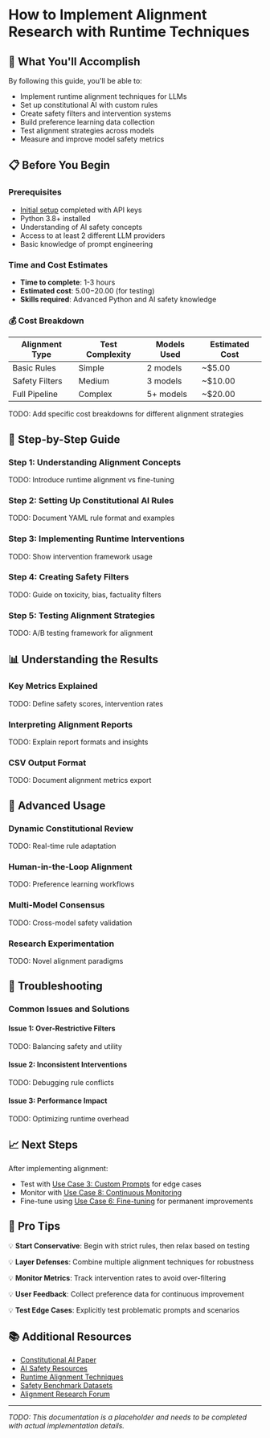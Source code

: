 # How to Implement Alignment Research with Runtime Techniques

## 🎯 What You'll Accomplish

By following this guide, you'll be able to:

- Implement runtime alignment techniques for LLMs
- Set up constitutional AI with custom rules
- Create safety filters and intervention systems
- Build preference learning data collection
- Test alignment strategies across models
- Measure and improve model safety metrics

## 📋 Before You Begin

### Prerequisites
- [Initial setup](SETUP.md) completed with API keys
- Python 3.8+ installed
- Understanding of AI safety concepts
- Access to at least 2 different LLM providers
- Basic knowledge of prompt engineering

### Time and Cost Estimates
- **Time to complete**: 1-3 hours
- **Estimated cost**: $5.00-$20.00 (for testing)
- **Skills required**: Advanced Python and AI safety knowledge

### 💰 Cost Breakdown

| Alignment Type | Test Complexity | Models Used | Estimated Cost |
|----------------|-----------------|-------------|----------------|
| Basic Rules | Simple | 2 models | ~$5.00 |
| Safety Filters | Medium | 3 models | ~$10.00 |
| Full Pipeline | Complex | 5+ models | ~$20.00 |

TODO: Add specific cost breakdowns for different alignment strategies

## 🚀 Step-by-Step Guide

### Step 1: Understanding Alignment Concepts
TODO: Introduce runtime alignment vs fine-tuning

### Step 2: Setting Up Constitutional AI Rules
TODO: Document YAML rule format and examples

### Step 3: Implementing Runtime Interventions
TODO: Show intervention framework usage

### Step 4: Creating Safety Filters
TODO: Guide on toxicity, bias, factuality filters

### Step 5: Testing Alignment Strategies
TODO: A/B testing framework for alignment

## 📊 Understanding the Results

### Key Metrics Explained
TODO: Define safety scores, intervention rates

### Interpreting Alignment Reports
TODO: Explain report formats and insights

### CSV Output Format
TODO: Document alignment metrics export

## 🎨 Advanced Usage

### Dynamic Constitutional Review
TODO: Real-time rule adaptation

### Human-in-the-Loop Alignment
TODO: Preference learning workflows

### Multi-Model Consensus
TODO: Cross-model safety validation

### Research Experimentation
TODO: Novel alignment paradigms

## 🐛 Troubleshooting

### Common Issues and Solutions

#### Issue 1: Over-Restrictive Filters
TODO: Balancing safety and utility

#### Issue 2: Inconsistent Interventions
TODO: Debugging rule conflicts

#### Issue 3: Performance Impact
TODO: Optimizing runtime overhead

## 📈 Next Steps

After implementing alignment:
- Test with [Use Case 3: Custom Prompts](USE_CASE_3_HOW_TO.md) for edge cases
- Monitor with [Use Case 8: Continuous Monitoring](USE_CASE_8_HOW_TO.md)
- Fine-tune using [Use Case 6: Fine-tuning](USE_CASE_6_HOW_TO.md) for permanent improvements

## 🎯 Pro Tips

💡 **Start Conservative**: Begin with strict rules, then relax based on testing

💡 **Layer Defenses**: Combine multiple alignment techniques for robustness

💡 **Monitor Metrics**: Track intervention rates to avoid over-filtering

💡 **User Feedback**: Collect preference data for continuous improvement

💡 **Test Edge Cases**: Explicitly test problematic prompts and scenarios

## 📚 Additional Resources

- [Constitutional AI Paper](https://www.anthropic.com/constitutional.pdf)
- [AI Safety Resources](https://www.alignment-forum.org/)
- [Runtime Alignment Techniques](https://www.example.com/runtime-alignment)
- [Safety Benchmark Datasets](https://www.example.com/safety-benchmarks)
- [Alignment Research Forum](https://www.lesswrong.com/tag/ai-alignment)

---

*TODO: This documentation is a placeholder and needs to be completed with actual implementation details.*